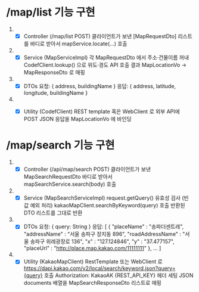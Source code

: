 <H1> /map/list 기능 구현 </H1>

1. - [x] Controller (/map/list POST)
클라이언트가 보낸 [MapRequestDto] 리스트를 바디로 받아서
mapService.locate(...) 호출

2. - [x] Service (MapServiceImpl)
각 MapRequestDto 에서 주소·건물이름 꺼내
CodefClient.lookup() 으로 위도·경도 API 호출
결과 MapLocationVo → MapResponseDto 로 매핑

3. - [x] DTOs
요청: { address, buildingName }
응답: { address, latitude, longitude, buildingName }

4. - [x] Utility (CodefClient) 
REST template 혹은 WebClient 로 외부 API에 POST
JSON 응답을 MapLocationVo 에 바인딩


<H1> /map/search 기능 구현 </H1>

1. - [x] Controller (/api/map/search POST)
클라이언트가 보낸 MapSearchRequestDto 바디로 받아서
mapSearchService.search(body) 호출

2. - [x] Service (MapSearchServiceImpl)
request.getQuery() 유효성 검사 (빈 값 예외 처리)
kakaoMapClient.searchByKeyword(query) 호출
반환된 DTO 리스트를 그대로 반환

3. - [x] DTOs
요청: { query: String }
응답:
[
    {
        "placeName"       : "송파더센트레",
        "addressName"     : "서울 송파구 장지동 896",
        "roadAddressName" : "서울 송파구 위례광장로 136",
        "x"               : "127.124846",
        "y"               : "37.477157",
        "placeUrl"        : "http://place.map.kakao.com/11111111"
    }, …
]

4. - [x] Utility (KakaoMapClient)
RestTemplate 또는 WebClient 로
https://dapi.kakao.com/v2/local/search/keyword.json?query={query} 호출
Authorization: KakaoAK {REST_API_KEY} 헤더 세팅
JSON documents 배열을 MapSearchResponseDto 리스트로 매핑